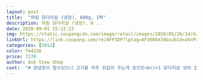 ```yaml
---
layout: post 
title:  "하림 닭다리살 (냉장), 600g, 1팩" 
description: 하림 닭다리살 (냉장), 6 ..
date: 2020-09-01 15:12:23 
img: https://static.coupangcdn.com/image/retail/images/2020/05/26/14/4/bbdb8d6f-cf74-496d-a893-3168bc8092bd.jpg 
linkUrl: https://link.coupang.com/re/AFFSDP?lptag=AF3600438&subid=ahnPublicAsk&pageKey=1628661260&itemId=2778350126&vendorItemId=70768128023&traceid=V0-113-7b3dbf216ef87b5e 
categories: [1012] 
color: f44336 
price: 7170 
author: Ask View Shop 
cont:  "# 양념장이 탈수있으니 고기를 자주 뒤집어 주는게 포인트<br/>1 닭다리살 씻어 껍질제거 물기뺀다<br/>1).<br/> 닭을 씻고 소금, 후추, 맛술로 잡내 제거해줍니다.<br/><br/>2 칼집넣어 한입크기로 자른다<br/>2).<br/> 양념장을 만들어서 닭이랑 조물조물 썩어줍니다.<br/><br/>3 감자 전분가루 묻혀 팬에 지진다<br/>3).<br/> 후라이팬에 올리브유를 두르고 닭을 구워줍니다.<br/><br/>4 앞뒤 노릇하게 익히고 마늘편도함께 지진다<br/>5 노릇하게익힌 닭다리살에 양념장 끼얹어 뒤적이며 바싹 조린다.<br/><br/>6 홍고추 통깨 참기름으로마무리 한다<br/>7 완성접시에 닭다리조림 돌려담고 중앙에 깻잎채파채무침 양파채 얹어 장식한다.<br/><br/>8 닭다리조림 한젓가락에 깻잎채 양파채 파채무침 얹어 한입 먹으면 밥반찬  술안주에 좋다.<br/><br/>[구매후기]<br/>[레시피]<br/>사진첨부<br/>→ 가격  8900원<br/>→ 구매일  6월 17일<br/>→ 유통기한 6월 25일<br/>■7/22일 새벽 1시19분주문>22일 오후 5시경 배송완.<br/><br/>■구입가₩ 8,370<br/>■닭다리살 조각수 8쪽(큰거5쪽/작은거3쪽) 들어있음<br/>■로켓 프레시 배송<br/>■유통기한2020.<br/>07.<br/>28<br/>■제품명하림 닭다리살 (냉장) 600gX1팩<br/>♡닭다리살 간장조림♡<br/>간장조림 만들었는데 쉽고 간편히 먹을 수있어서 좋았습니다<br/>간편하게 먹을 수 있을거 같아 구매했는데,<br/>그동안 닭다리살은 코스트코에서  500gx3팩 구성 1.<br/>5kg 하림 제품을 구매해 먹고있었는데 코로나이후 꼭 필요한거 살때 아니면 나중에가지뭐하고 자주 안가다보니, 요즘은 자주쇼핑하는 쿠팡에서 구입해봄니다.<br/><br/>깻잎채 파채무침 양파채 마늘편 홍고추.<br/><br/>닭갈비 해먹을려구 구매하자마자 양념장에 재워 냉장보관 해뒀습니다.<br/><br/>닭다리살로는 닭갈비나 혹은 불닭 자주 해먹거든요.<br/>.<br/><br/>닭다리살을 구비해 놓으면 갑자기 손님이 들이닦치거나ㆍ<br/>닭은 600g이다보니 양도 많고 신선해서 괜찮습니다.<br/><br/>만들기<br/>맛있는것은 먹고싶어하는데 흔한메뉴는 싫을때ㆍ<br/>무료로 제공받아 작성하였습니다<br/>배송 패키지 꼼꼼한 상태에 놀라고, 상품풀질에 3번 놀랐습니다!<br/>새벽에 도착한 로켓프레쉬!배송속도에 놀라고<br/>세가지 메뉴다 주식으로 애ㆍ어른 모두 좋아하는 메뉴라 닭다리살도 종종 쿠팡에서 자주 구매하게 될것 같아요^^<br/>솔직히 닭갈비를 워낙 좋아해서 냉동 닭갈비 종종 사먹기는 했는데 그런거는 가끔 닭 잡내가 나거나 양념이 너무 강해서 몇번 실망하구 왠만하면 집에서 해먹을려구 하고 있어요.<br/><br/>양념장 레시피만 알고있으면 뭐... <br/> 큰 문제는 없는데 요리하기 귀찮은게 문제죠 뭐... <br/><br/>양념장에 재워두고 한 두끼 정도 해먹은거 같에요.<br/>.<br/><br/>재료 하림 닭다리살600g<br/>저는 닭갈비 해먹으려고 구매했는데.<br/>.<br/><br/>저는 치즈 불닭도 자주 해먹는데 다음에는 불닭 레시피 공유 드리도록 할게요.<br/><br/>저번에 닭봉으로 그릴해먹다가.<br/>.<br/> 실패한 경험이 있어서 다음에는 닭다리 살로 스테이크 형식의 데리야키 바베큐 한번 도전해 봐야겠어요.<br/><br/>조림장 진간장2 올리고당2 맛술1 굴소스1 청주1 마늘1 물2<br/>좋아 조리후 식감도 최고였어요! 저는 닭다리살로<br/>진짜 한끼 후다닥 먹을수 있고 닭상태가 너무<br/>참기름1 생강가루조금,후추조금.<br/><br/>청량고추 2개, 고춧가루 3스푼, 고추장 2스푼, 간장 3스푼, 설탕 1스푼, 소금, 후추<br/>프레시 배송받은 닭다리살은 한눈에 보기에도 신선해보이고 깨끗합니다.<br/><br/>한팩에 닭다리살 8피스 정도 들어가있어요.<br/><br/>활용도 많은 닭다리살 세일하면 잔뜩 쟁여놓고 싶어 하루에도 몇번씩 확인ㆍ확인 하고있네요ㅎㅎ<br/>후다닥 해내기 너무 좋더라구요^^<br/>" 
---
```

